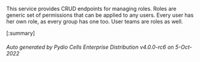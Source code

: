 






This service provides CRUD endpoints for managing roles. Roles are generic set of permissions that can be applied to any users. Every user has her own role, as every group has one too. User teams are roles as well.

[:summary]

###### Auto generated by Pydio Cells Enterprise Distribution v4.0.0-rc6 on 5-Oct-2022
